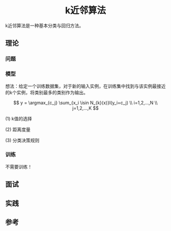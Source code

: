 <h1 style="text-align:center">k近邻算法</h1>

k近邻算法是一种基本分类与回归方法。

## 理论

### 问题



### 模型

想法：给定一个训练数据集，对于新的输入实例，在训练集中找到与该实例最接近的k个实例，将类别最多的类别作为输出。

$$
    y = \argmax_{c_j} \sum_{x_i \isin N_{k}(x)}I(y_i=c_j)
    \\
    i=1,2,...,N
    \\
    j=1,2,...,K
$$

(1) k值的选择

(2) 距离度量

(3) 分类决策规则

### 训练

不需要训练！

## 面试

## 实践

## 参考
